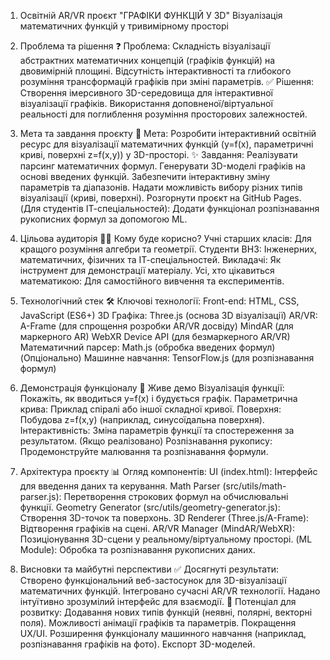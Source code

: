 1. Освітній AR/VR проєкт
"ГРАФІКИ ФУНКЦІЙ У 3D"
Візуалізація математичних функцій у тривимірному просторі

2. Проблема та рішення
❓ Проблема:
Складність візуалізації абстрактних математичних концепцій (графіків функцій) на двовимірній площині.
Відсутність інтерактивності та глибокого розуміння трансформацій графіків при зміні параметрів.
✅ Рішення:
Створення імерсивного 3D-середовища для інтерактивної візуалізації графіків.
Використання доповненої/віртуальної реальності для поглиблення розуміння просторових залежностей.
3. Мета та завдання проєкту
🎯 Мета:
Розробити інтерактивний освітній ресурс для візуалізації математичних функцій (y=f(x), параметричні криві, поверхні z=f(x,y)) у 3D-просторі.
✨ Завдання:
Реалізувати парсинг математичних формул.
Генерувати 3D-моделі графіків на основі введених функцій.
Забезпечити інтерактивну зміну параметрів та діапазонів.
Надати можливість вибору різних типів візуалізації (криві, поверхні).
Розгорнути проєкт на GitHub Pages.
(Для студентів ІТ-спеціальностей): Додати функціонал розпізнавання рукописних формул за допомогою ML.
4. Цільова аудиторія
🧑‍🎓 Кому буде корисно?
Учні старших класів: Для кращого розуміння алгебри та геометрії.
Студенти ВНЗ: Інженерних, математичних, фізичних та ІТ-спеціальностей.
Викладачі: Як інструмент для демонстрації матеріалу.
Усі, хто цікавиться математикою: Для самостійного вивчення та експериментів.
5. Технологічний стек
🛠️ Ключові технології:
Front-end: HTML, CSS, JavaScript (ES6+)
3D Графіка: Three.js (основа 3D візуалізації)
AR/VR: A-Frame (для спрощення розробки AR/VR досвіду)
MindAR (для маркерного AR)
WebXR Device API (для безмаркерного AR/VR)
Математичний парсер: Math.js (обробка введених формул)
(Опціонально) Машинне навчання: TensorFlow.js (для розпізнавання формул)
6. Демонстрація функціоналу
🚀 Живе демо
Візуалізація функції: Покажіть, як вводиться y=f(x) і будується графік.
Параметрична крива: Приклад спіралі або іншої складної кривої.
Поверхня: Побудова z=f(x,y) (наприклад, синусоїдальна поверхня).
Інтерактивність: Зміна параметрів функції та спостереження за результатом.
(Якщо реалізовано) Розпізнавання рукопису: Продемонструйте малювання та розпізнавання формули.
7. Архітектура проєкту
📊 Огляд компонентів:
UI (index.html): Інтерфейс для введення даних та керування.
Math Parser (src/utils/math-parser.js): Перетворення строкових формул на обчислювальні функції.
Geometry Generator (src/utils/geometry-generator.js): Створення 3D-точок та поверхонь.
3D Renderer (Three.js/A-Frame): Відтворення графіків на сцені.
AR/VR Manager (MindAR/WebXR): Позиціонування 3D-сцени у реальному/віртуальному просторі.
(ML Module): Обробка та розпізнавання рукописних даних.
8. Висновки та майбутні перспективи
✅ Досягнуті результати:
Створено функціональний веб-застосунок для 3D-візуалізації математичних функцій.
Інтегровано сучасні AR/VR технології.
Надано інтуїтивно зрозумілий інтерфейс для взаємодії.
🌟 Потенціал для розвитку:
Додавання нових типів функцій (неявні, полярні, векторні поля).
Можливості анімації графіків та параметрів.
Покращення UX/UI.
Розширення функціоналу машинного навчання (наприклад, розпізнавання графіків на фото).
Експорт 3D-моделей.